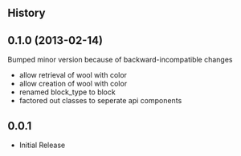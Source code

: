 History
-------

0.1.0 (2013-02-14)
-----
Bumped minor version because of backward-incompatible changes

  * allow retrieval of wool with color
  * allow creation of wool with color
  * renamed block_type to block
  * factored out classes to seperate api components

0.0.1
-----
  * Initial Release
